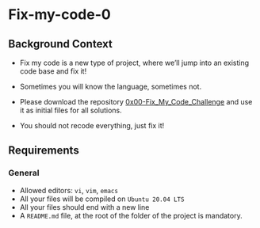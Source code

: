 # Fix-my-code-0

## Background Context

- Fix my code is a new type of project, where we’ll jump into an existing code base and fix it!

- Sometimes you will know the language, sometimes not.

- Please download the repository [0x00-Fix_My_Code_Challenge](https://github.com/alx-tools/0x00-Fix_My_Code_Challenge) and use it as initial files for all solutions.

- You should not recode everything, just fix it!

## Requirements

### General

* Allowed editors: `vi`, `vim`, `emacs`
* All your files will be compiled on `Ubuntu 20.04 LTS`
* All your files should end with a new line
* A `README.md` file, at the root of the folder of the project is mandatory.
